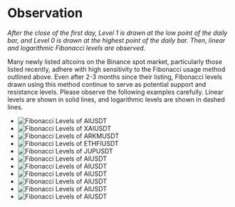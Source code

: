 # Observation

_After the close of the first day, Level 1 is drawn at the low point of the daily bar, and Level 0 is drawn at the highest point of the daily bar. Then, linear and logarithmic Fibonacci levels are observed._

Many newly listed altcoins on the Binance spot market, particularly those listed recently, adhere with high sensitivity to the Fibonacci usage method outlined above. Even after 2-3 months since their listing, Fibonacci levels drawn using this method continue to serve as potential support and resistance levels. Please observe the following examples carefully. Linear levels are shown in solid lines, and logarithmic levels are shown in dashed lines.


- ![Fibonacci Levels of AIUSDT](ExampleImages/AI_USDT.png)
- ![Fibonacci Levels of XAIUSDT](ExampleImages/XAI_USDT.png)
- ![Fibonacci Levels of ARKMUSDT](ExampleImages/ARKM_USDT.png)
- ![Fibonacci Levels of ETHFIUSDT](ExampleImages/ETHFI_USDT.png)
- ![Fibonacci Levels of JUPUSDT](ExampleImages/JUP_USDT.png)
- ![Fibonacci Levels of AIUSDT](ExampleImages/PIXEL_USDT.png)
- ![Fibonacci Levels of AIUSDT](ExampleImages/ARB_USDT.png)
- ![Fibonacci Levels of AIUSDT](ExampleImages/IO_USDT.png)
- ![Fibonacci Levels of AIUSDT](ExampleImages/NOT_USDT.png)
- ![Fibonacci Levels of AIUSDT](ExampleImages/WLD_USDT.png)
- ![Fibonacci Levels of AIUSDT](ExampleImages/APT_USDT.png)